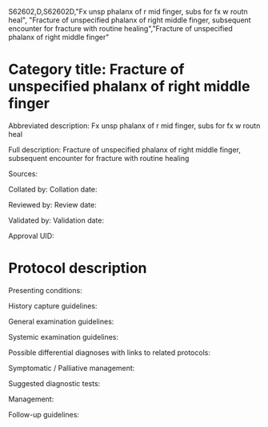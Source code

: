 S62602,D,S62602D,"Fx unsp phalanx of r mid finger, subs for fx w routn heal", "Fracture of unspecified phalanx of right middle finger, subsequent encounter for fracture with routine healing","Fracture of unspecified phalanx of right middle finger"
# Category title: Fracture of unspecified phalanx of right middle finger

Abbreviated description: Fx unsp phalanx of r mid finger, subs for fx w routn heal

Full description: Fracture of unspecified phalanx of right middle finger, subsequent encounter for fracture with routine healing

Sources:

Collated by:
Collation date:

Reviewed by:
Review date:

Validated by:
Validation date:

Approval UID:

# Protocol description

Presenting conditions:

History capture guidelines:

General examination guidelines:

Systemic examination guidelines:

Possible differential diagnoses with links to related protocols:

Symptomatic / Palliative management:

Suggested diagnostic tests:

Management:

Follow-up guidelines:
